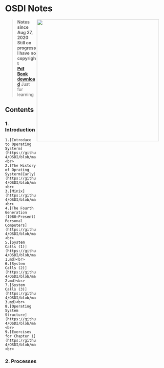 # OSDI Notes
<img src="Chapter/Sources/TitleOSDI.png" align="right" weight="300" height="400"/>

> **Notes since Aug 27, 2020**<br>
> **Still on progress** <br>
> **I have no copyright**<br>
> **[Pdf Book download](https://github.com/Angold-4/OSDI/raw/master/Operating%20Systems%20Design%20and%20Implementation%2C%203rd%20Edition.pdf)** Just for learning<br>

## Contents
### 1. Introduction

    1.[Introduce to Operating Systerm](https://github.com/Angold-4/OSDI/blob/master/Chapter/Chapter1/1OS.md)<br>
    2.[The History of Oprating Systerm(Early)](https://github.com/Angold-4/OSDI/blob/master/Chapter/Chapter1/2HSE.md)<br>
    3.[Minix](https://github.com/Angold-4/OSDI/blob/master/Chapter/Chapter1/3MINIX.md)<br>
    4.[The Fourth Generation (1980–Present) Personal Computers](https://github.com/Angold-4/OSDI/blob/master/Chapter/Chapter1/4MCOS.md)<br>
    5.[System Calls (1)](https://github.com/Angold-4/OSDI/blob/master/Chapter/Chapter1/5Syscall-1.md)<br>
    6.[System Calls (2)](https://github.com/Angold-4/OSDI/blob/master/Chapter/Chapter1/6Syscall-2.md)<br>
    7.[System Calls (3)](https://github.com/Angold-4/OSDI/blob/master/Chapter/Chapter1/7Syscall-3.md)<br>
    8.[Operating System Structure](https://github.com/Angold-4/OSDI/blob/master/Chapter/Chapter1/8OStruc.md)<br>
    9.[Exercises for Chapter 1](https://github.com/Angold-4/OSDI/blob/master/Chapter/Chapter1/9Exercises.md)<br>

### 2. Processes
